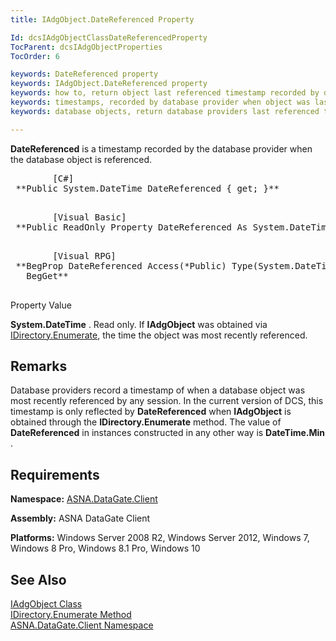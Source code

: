 ```yaml
---
title: IAdgObject.DateReferenced Property

Id: dcsIAdgObjectClassDateReferencedProperty
TocParent: dcsIAdgObjectProperties
TocOrder: 6

keywords: DateReferenced property
keywords: IAdgObject.DateReferenced property
keywords: how to, return object last referenced timestamp recorded by database provider
keywords: timestamps, recorded by database provider when object was last referenced
keywords: database objects, return database providers last referenced timestamp

---
```


**DateReferenced** is a timestamp recorded by the database provider when the database object is referenced.
<pre>        <span class="lang">[C#]</span>
 **Public System.DateTime DateReferenced { get; }** 
      </pre>
<pre>        <span class="lang">[Visual Basic] </span>
 **Public ReadOnly Property DateReferenced As System.DateTime** 
      </pre>
<pre class="prettyprint">
        <span class="lang">[Visual RPG]</span>
 **BegProp DateReferenced Access(*Public) Type(System.DateTime)
   BegGet** 
      </pre>

Property Value <p> **System.DateTime** . Read only. If **IAdgObject** was obtained via [IDirectory.Enumerate](idirectory-class-enumerate-method.html), the time the object was most recently referenced. 
## Remarks

Database providers record a timestamp of when a database object was most recently referenced by any session. In the current version of DCS, this timestamp is only reflected by **DateReferenced** when **IAdgObject** is obtained through the **IDirectory.Enumerate** method. The value of **DateReferenced** in instances constructed in any other way is **DateTime.Min** .
## Requirements

**Namespace:** [ASNA.DataGate.Client](datagate-client-namespace.html) 

**Assembly:** ASNA DataGate Client

**Platforms:** Windows Server 2008 R2, Windows Server 2012, Windows 7, Windows 8 Pro, Windows 8.1 Pro, Windows 10
## See Also


[IAdgObject Class](iadg-object-class.html)
      <br />
[IDirectory.Enumerate Method](idirectory-class-enumerate-method.html)
      <br />
[ASNA.DataGate.Client Namespace](datagate-client-namespace.html)

